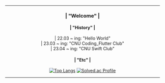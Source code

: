 <div align = center>  
              
---   
   
### | "Welcome" |             
           
#### | "History" | 
<div> | 22.03 ~ ing: "Hello World" </div>
<div> | 23.03 ~ ing: "CNU Coding_Flutter Club" </div>
<div> | 23.04 ~ ing: "CNU Swift Club" </div>
      
#### | "Etc" | 
[![Top Langs](https://github-readme-stats.vercel.app/api/top-langs/?username=momomomoon&layout=compact)](https://github.com/anuraghazra/github-readme-stats) [![Solved.ac Profile](http://mazassumnida.wtf/api/v2/generate_badge?boj=ansdj1908)](https://solved.ac/ansdj1908/)
 
     
---
</div>
 
    
  
 
